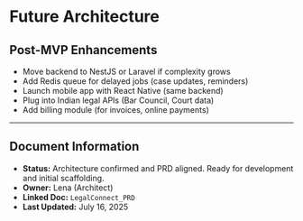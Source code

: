 # Future Architecture

## Post-MVP Enhancements

- Move backend to NestJS or Laravel if complexity grows
- Add Redis queue for delayed jobs (case updates, reminders)
- Launch mobile app with React Native (same backend)
- Plug into Indian legal APIs (Bar Council, Court data)
- Add billing module (for invoices, online payments)

---

## Document Information

- **Status:** Architecture confirmed and PRD aligned. Ready for development and initial scaffolding.
- **Owner:** Lena (Architect)
- **Linked Doc:** `LegalConnect_PRD`
- **Last Updated:** July 16, 2025

